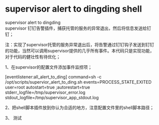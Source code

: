 # supervisor alert  to  dingding  shell 
supervisor alert to dingding  
supervisor 钉钉告警插件，捕获托管的服务的异常退出，然后将信息发送给钉钉；

注：实现了supervisor托管的服务异常退出后，将告警通过钉钉钩子发送到钉钉的功能，当然可以调用supervisor提供的几乎所有事件。本代码只是实现功能，对于代码的健壮性有待优化；


1、在supervisor的配置文件添加事件监控项；

[eventlistener:all_alert_to_ding]
command=sh -c /opt/scripts/supervior_alert_to_ding.sh
events=PROCESS_STATE_EXITED
user=root
autostart=true
;autorestart=true
stderr_logfile=/tmp/supervisor_error.log
stdout_logfile=/tmp/supervisor_app_stdout.log

2、把shell脚本插件放到你认为合适的地方，注意配置文件里的shell脚本路径；


3、 测试 
